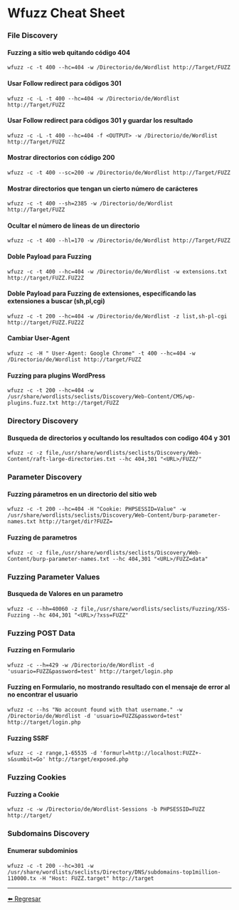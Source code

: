 # Wfuzz Cheat Sheet

### File Discovery

#### Fuzzing a sitio web quitando código 404
```
wfuzz -c -t 400 --hc=404 -w /Directorio/de/Wordlist http://Target/FUZZ
```

#### Usar Follow redirect para códigos 301
```
wfuzz -c -L -t 400 --hc=404 -w /Directorio/de/Wordlist http://Target/FUZZ
```

#### Usar Follow redirect para códigos 301 y guardar los resultado
```
wfuzz -c -L -t 400 --hc=404 -f <OUTPUT> -w /Directorio/de/Wordlist http://Target/FUZZ
```

#### Mostrar directorios con código 200
```
wfuzz -c -t 400 --sc=200 -w /Directorio/de/Wordlist http://Target/FUZZ
```

#### Mostrar directorios que tengan un cierto número de carácteres
```
wfuzz -c -t 400 --sh=2385 -w /Directorio/de/Wordlist http://Target/FUZZ
```

#### Ocultar el número de líneas de un directorio
```
wfuzz -c -t 400 --hl=170 -w /Directorio/de/Wordlist http://Target/FUZZ
```

#### Doble Payload para Fuzzing
```
wfuzz -c -t 400 --hc=404 -w /Directorio/de/Wordlist -w extensions.txt http://target/FUZZ.FUZ2Z
```

#### Doble Payload para Fuzzing de extensiones, especificando las extensiones a buscar (sh,pl,cgi)
```
wfuzz -c -t 200 --hc=404 -w /Directorio/de/Wordlist -z list,sh-pl-cgi http://target/FUZZ.FUZ2Z
```

#### Cambiar User-Agent
```
wfuzz -c -H " User-Agent: Google Chrome" -t 400 --hc=404 -w /Directorio/de/Wordlist http://target/FUZZ
```

#### Fuzzing para plugins WordPress
```
wfuzz -c -t 200 --hc=404 -w /usr/share/wordlists/seclists/Discovery/Web-Content/CMS/wp-plugins.fuzz.txt http://target/FUZZ
```

### Directory Discovery

#### Busqueda de directorios y ocultando los resultados con codigo 404 y 301
```
wfuzz -c -z file,/usr/share/wordlists/seclists/Discovery/Web-Content/raft-large-directories.txt --hc 404,301 "<URL>/FUZZ/"
```

### Parameter Discovery

#### Fuzzing párametros en un directorio del sitio web
```
wfuzz -c -t 200 --hc=404 -H "Cookie: PHPSESSID=Value" -w /usr/share/wordlists/seclists/Discovery/Web-Content/burp-parameter-names.txt http://target/dir?FUZZ=
```

#### Fuzzing de parametros
```
wfuzz -c -z file,/usr/share/wordlists/seclists/Discovery/Web-Content/burp-parameter-names.txt --hc 404,301 "<URL>/FUZZ=data"
```

### Fuzzing Parameter Values

#### Busqueda de Valores en un parametro
```
wfuzz -c --hh=40060 -z file,/usr/share/wordlists/seclists/Fuzzing/XSS-Fuzzing --hc 404,301 "<URL>/?xss=FUZZ"
```

### Fuzzing POST Data

#### Fuzzing en Formulario
```
wfuzz -c --h=429 -w /Directorio/de/Wordlist -d 'usuario=FUZZ&password=test' http://target/login.php
```

#### Fuzzing en Formulario, no mostrando resultado con el mensaje de error al no encontrar el usuario
```
wfuzz -c --hs "No account found with that username." -w /Directorio/de/Wordlist -d 'usuario=FUZZ&password=test' http://target/login.php
```

#### Fuzzing SSRF
```
wfuzz -c -z range,1-65535 -d 'formurl=http://localhost:FUZZ+-s&sumbit=Go' http://target/exposed.php
```

### Fuzzing Cookies

#### Fuzzing a Cookie
```
wfuzz -c -w /Directorio/de/Wordlist-Sessions -b PHPSESSID=FUZZ http://target/
```

### Subdomains Discovery

#### Enumerar subdominios
```
wfuzz -c -t 200 --hc=301 -w /usr/share/wordlists/seclists/Directory/DNS/subdomains-top1million-110000.tx -H "Host: FUZZ.target" http://target
```

---

[:arrow_left: Regresar](https://github.com/m4lal0/cheatsheets)